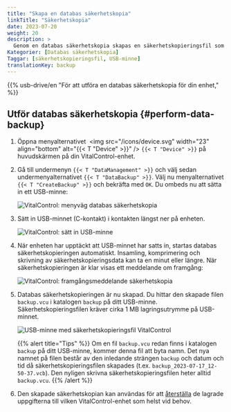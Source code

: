 ```yaml
---
title: "Skapa en databas säkerhetskopia"
linkTitle: "Säkerhetskopia"
date: 2023-07-20
weight: 20
description: >
  Genom en databas säkerhetskopia skapas en säkerhetskopieringsfil som innehåller all data som lagras på VitalControl-enheten.
Kategorier: [Databas säkerhetskopia]
Taggar: [säkerhetskopieringsfil, USB-minne]
translationKey: backup
---
```

{{% usb-drive/en "För att utföra en databas säkerhetskopia för din enhet," %}}

## Utför databas säkerhetskopia {#perform-data-backup}

1. Öppna menyalternativet &nbsp;<img src="/icons/device.svg" width="23" align="bottom" alt="{{< T "Device" >}}" /> `{{< T "Device" >}}` på huvudskärmen på din VitalControl-enhet.

2. Gå till undermenyn `{{< T "DataManagement" >}}` och välj sedan undermenyalternativet `{{< T "DataBackup" >}}`. Välj nu menyalternativet `{{< T "CreateBackup" >}}` och bekräfta med `OK`. Du ombeds nu att sätta in ett USB-minne:

   ![VitalControl: menyväg databas säkerhetskopia](../images/backup.png "Anropa databas säkerhetskopia")

3. Sätt in USB-minnet (C-kontakt) i kontakten längst ner på enheten.

   ![VitalControl: sätt in USB-minne](/images/firmware/update/plug-in-dual-usb-stick.svg "Sätt in USB-minne")

4. När enheten har upptäckt att USB-minnet har satts in, startas databas säkerhetskopieringen automatiskt. Insamling, komprimering och skrivning av säkerhetskopieringsdata kan ta en minut eller längre. När säkerhetskopieringen är klar visas ett meddelande om framgång:

   ![VitalControl: framgångsmeddelande säkerhetskopia](../images/backup-done.png "Framgång databas säkerhetskopia")

5. Databas säkerhetskopieringen är nu skapad. Du hittar den skapade filen `backup.vcu` i katalogen `backup` på ditt USB-minne. Säkerhetskopieringsfilen kräver cirka 1 MB lagringsutrymme på USB-minnet.

   ![USB-minne med säkerhetskopieringsfil VitalControl](../images/backup-file.png "USB-minne med säkerhetskopieringsfil")

   {{% alert title="Tips" %}}
  Om en fil `backup.vcu` redan finns i katalogen `backup` på ditt USB-minne, kommer denna fil att byta namn. Det nya namnet på filen består av den inledande strängen `backup` och datum och tid då säkerhetskopieringsfilen skapades (t.ex. `backup_2023-07-17_12-50-37.vcb`). Den nyligen skrivna säkerhetskopieringsfilen heter alltid `backup.vcu`.
    {{% /alert %}}


6. Den skapade säkerhetskopian kan användas för att [återställa](../restore) de lagrade uppgifterna till vilken VitalControl-enhet som helst vid behov.
